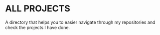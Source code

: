 # ALL PROJECTS
A directory that helps you to easier navigate through my repositories and check the projects I have done.
